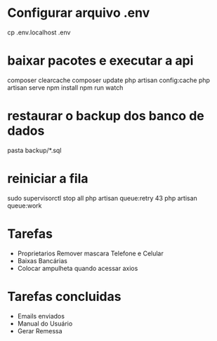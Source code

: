 # Configurar arquivo .env
cp .env.localhost .env
# baixar pacotes e executar a api
composer clearcache
composer update
php artisan config:cache
php artisan serve
npm install
npm run watch

# restaurar o backup dos banco de dados
pasta backup/*.sql

# reiniciar a fila 
sudo supervisorctl stop all
php artisan queue:retry 43
php artisan queue:work


# Tarefas
- Proprietarios Remover mascara Telefone e Celular 
- Baixas Bancárias
- Colocar ampulheta quando acessar axios

# Tarefas concluidas
- Emails enviados
- Manual do Usuário 
- Gerar Remessa 




